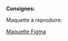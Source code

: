 **Consignes:**

Maquette à reproduire: 

[Maquette Figma](https://www.figma.com/file/ul1XZliHALZdn04pIP8fUv/Programme-TV?node-id=0%3A1
)
